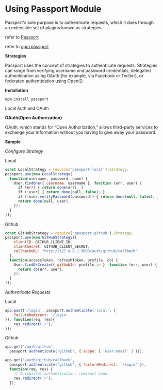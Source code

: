 # Using Passport Module

Passport's sole purpose is to authenticate requests, which it does through an extensible set of plugins known as strategies.

refer to [Passport](http://www.passportjs.org/)

refer to [npm passport](https://www.npmjs.com/package/passport)

__**Strategies**__

Passport uses the concept of strategies to authenticate requests. Strategies can range from verifying username and password credentials, delegated authentication using OAuth (for example, via Facebook or Twitter), or federated authentication using OpenID.

__**Installation**__

```command
npm install passport
```

Local Auth and OAuth

__**OAuth(Open Authorization)**__

OAuth, which stands for “Open Authorization,” allows third-party services to exchange your information without you having to give away your password.

__**Sample**__

_*Configure Strategy*_

Local

```javascript
const LocalStrategy = require('passport-local').Strategy;
passport.use(new LocalStrategy(
  function(username, password, done) {
    User.findOne({ username: username }, function (err, user) {
      if (err) { return done(err); }
      if (!user) { return done(null, false); }
      if (!user.verifyPassword(password)) { return done(null, false); }
      return done(null, user);
    });
  }
));
```

Github

```javascript
const GitHubStrategy = require('passport-github').Strategy;
passport.use(new GitHubStrategy({
    clientID: GITHUB_CLIENT_ID,
    clientSecret: GITHUB_CLIENT_SECRET,
    callbackURL: "http://127.0.0.1:3000/auth/github/callback"
  },
  function(accessToken, refreshToken, profile, cb) {
    User.findOrCreate({ githubId: profile.id }, function (err, user) {
      return cb(err, user);
    });
  }
));
```

_*Authenticate Requests*_

Local

```javascript
app.post('/login', passport.authenticate('local', {
    failureRedirect: '/login'
}), function(req, res){
    res.redirect('/');
});
```

Github

```javascript
app.get('/auth/github',
  passport.authenticate('github', { scope: [ 'user:email' ] }));

app.get('/auth/github/callback',
  passport.authenticate('github', { failureRedirect: '/login' }),
  function(req, res) {
    // Successful authentication, redirect home.
    res.redirect('/');
  });
```
